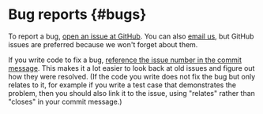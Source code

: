 Bug reports {#bugs}
===========

To report a bug, [open an issue at GitHub](https://github.com/salilab/imp/issues).
You can also [email us](http://integrativemodeling.org/contact.html), but GitHub
issues are preferred because we won't forget about them.

If you write code to fix a bug, [reference the issue number in the commit message](https://help.github.com/articles/closing-issues-via-commit-messages/).
This makes it a lot easier to look back at old issues and figure out how they
were resolved. (If the code you write does not fix the bug but only relates
to it, for example if you write a test case that demonstrates the problem,
then you should also link it to the issue, using "relates" rather than "closes"
in your commit message.)
